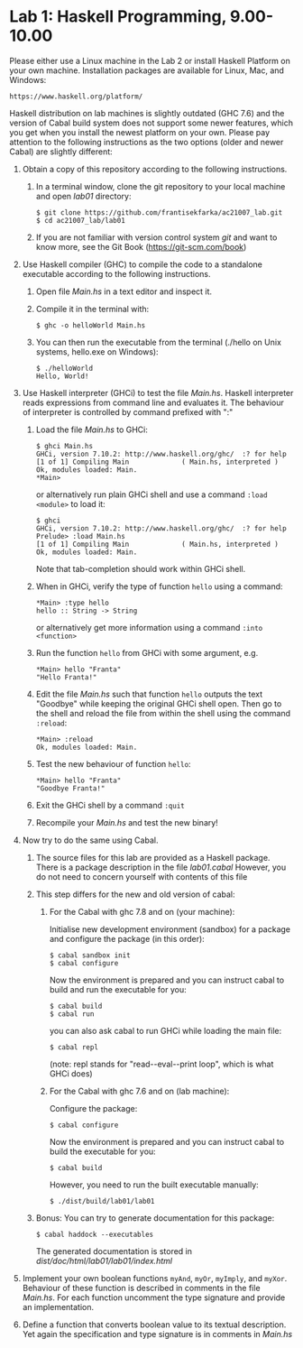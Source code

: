 Lab 1: Haskell Programming, 9.00-10.00
======================================

Please either use a Linux machine in the Lab 2 or install
Haskell Platform on your own machine. Installation packages are available for
Linux, Mac, and Windows:

```
https://www.haskell.org/platform/
```

Haskell distribution on lab machines is slightly outdated (GHC 7.6) and the
version of Cabal build system does not support some newer features, which you get when
you install the newest platform on your own. Please pay attention to the
following instructions as the two options (older and newer Cabal) are slightly 
different:


1. Obtain a copy of this repository according to the following instructions.
    1. In a terminal window, clone the git repository to your local machine and
        open *lab01* directory:

        ```
        $ git clone https://github.com/frantisekfarka/ac21007_lab.git
        $ cd ac21007_lab/lab01
        ```

    2. If you are not familiar with version control system *git* and want to
        know more, see the Git Book (https://git-scm.com/book)


2. Use Haskell compiler (GHC) to compile the code to a standalone executable
   according to the following instructions.

   1. Open file *Main.hs* in a text editor and inspect it.
   2. Compile it in the terminal with:

        ```
        $ ghc -o helloWorld Main.hs
        ```
   3. You can then run the executable from the terminal (./hello on Unix
      systems, hello.exe on
      Windows):

        ```
        $ ./helloWorld
        Hello, World!
        ```

3. Use Haskell interpreter (GHCi) to test the file *Main.hs*. Haskell
   interpreter reads expressions from command line and evaluates it. The
   behaviour of interpreter is controlled by command prefixed with ":"

   1. Load the file *Main.hs* to GHCi:

        ```
        $ ghci Main.hs
        GHCi, version 7.10.2: http://www.haskell.org/ghc/  :? for help
        [1 of 1] Compiling Main             ( Main.hs, interpreted )
        Ok, modules loaded: Main.
        *Main> 
        ```

        or alternatively run plain GHCi shell and use a command `:load <module>` to
        load it:

        ```
        $ ghci
        GHCi, version 7.10.2: http://www.haskell.org/ghc/  :? for help
        Prelude> :load Main.hs
        [1 of 1] Compiling Main             ( Main.hs, interpreted )
        Ok, modules loaded: Main.
        ```

        Note that tab-completion should work within GHCi shell.

    2. When in GHCi, verify the type of function `hello` using a command:

        ```
        *Main> :type hello
        hello :: String -> String
        ```

        or alternatively get more information using a command `:into <function>`

    3. Run the function `hello` from GHCi with some argument, e.g.

        ```
        *Main> hello "Franta"
        "Hello Franta!"
        ```

    4. Edit the file *Main.hs* such that function `hello` outputs the text
       "Goodbye" while keeping the original GHCi shell open. Then go to the
       shell and reload the file from within the shell using the command
       `:reload`:

       ```
       *Main> :reload 
       Ok, modules loaded: Main.
       ```

    5. Test the new behaviour of function `hello`:

        ```
        *Main> hello "Franta"
        "Goodbye Franta!"
        ```

    6. Exit the GHCi shell by a command `:quit`

    7. Recompile your *Main.hs* and test the new binary!



4. Now try to do the same using Cabal.

    1. The source files for this lab are provided as a Haskell package.
        There is a package description in the file *lab01.cabal* However, you do
        not need to concern yourself with contents of this file


    2. This step differs for the new and old version of cabal:

        1. For the Cabal with ghc 7.8 and on (your machine):
    
            Initialise new development environment (sandbox) for a package and
            configure the package (in this order):

            ```
            $ cabal sandbox init
            $ cabal configure
            ```

            Now the environment is prepared and you can instruct cabal to build and
            run the executable for you:

            ```
            $ cabal build
            $ cabal run
            ```

            you can also ask cabal to run GHCi while loading the main file:

            ```
            $ cabal repl
            ```
    
            (note: repl stands for "read--eval--print loop", which is what GHCi does)

        2. For the Cabal with ghc 7.6 and on (lab machine):
    
            Configure the package: 

            ```
            $ cabal configure
            ```

            Now the environment is prepared and you can instruct cabal to build 
            the executable for you:

            ```
            $ cabal build
            ```

            However, you need to run the built executable manually:

            ```
            $ ./dist/build/lab01/lab01
            ```
    

    4. Bonus: You can try to generate documentation for this package:

       ```
       $ cabal haddock --executables
       ```

       The generated documentation is stored in *dist/doc/html/lab01/lab01/index.html*


5. Implement your own boolean functions `myAnd`, `myOr`, `myImply`, and `myXor`.
   Behaviour of these function is described in comments in the file *Main.hs*.
   For each function uncomment the type signature and provide an implementation.

6. Define a function that converts boolean value to its textual description. Yet
   again the specification and type signature is in comments in *Main.hs*


